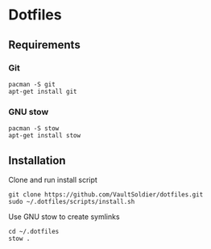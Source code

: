 # Dotfiles

## Requirements

### Git

```
pacman -S git 
apt-get install git
```

### GNU stow
```
pacman -S stow
apt-get install stow
```

## Installation 

Clone and run install script

```
git clone https://github.com/VaultSoldier/dotfiles.git
sudo ~/.dotfiles/scripts/install.sh
```

Use GNU stow to create symlinks

```
cd ~/.dotfiles
stow .
```
